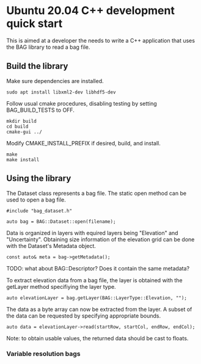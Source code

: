 # Ubuntu 20.04 C++ development quick start

This is aimed at a developer the needs to write a C++ application that uses the BAG library to read a bag file.

## Build the library

Make sure dependencies are installed.

    sudo apt install libxml2-dev libhdf5-dev

Follow usual cmake procedures, disabling testing by setting BAG_BUILD_TESTS to OFF.

    mkdir build
    cd build
    cmake-gui ../

Modify CMAKE_INSTALL_PREFIX if desired, build, and install.

    make
    make install

## Using the library

The Dataset class represents a bag file. The static open method can be used to open a bag file.

    #include "bag_dataset.h"

    auto bag = BAG::Dataset::open(filename);

Data is organized in layers with equired layers being "Elevation" and "Uncertainty". Obtaining size information of the elevation grid can be done with the Dataset's Metadata object.

    const auto& meta = bag->getMetadata();

TODO: what about BAG::Descriptor? Does it contain the same metadata?


To extract elevation data from a bag file, the layer is obtained with the getLayer method specifiying the layer type.

    auto elevationLayer = bag.getLayer(BAG::LayerType::Elevation, "");

The data as a byte array can now be extracted from the layer. A subset of the data can be requested by specifying appropriate bounds.

    auto data = elevationLayer->read(startRow, startCol, endRow, endCol);

Note: to obtain usable values, the returned data should be cast to floats.

### Variable resolution bags


